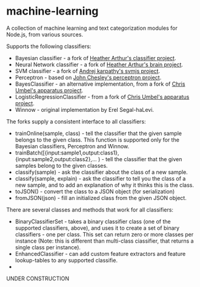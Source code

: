 machine-learning
================

A collection of machine learning and text categorization modules for Node.js, from various sources.

Supports the following classifiers:

* Bayesian classifier - a fork of [Heather Arthur's classifier project](https://github.com/harthur/classifier).
* Neural Network classifier - a fork of [Heather Arthur's brain project](https://github.com/harthur/brain).
* SVM classifier - a fork of [Andrej karpathy's svmjs project](https://github.com/karpathy/svmjs).
* Perceptron - based on [John Chesley's perceptron project](https://github.com/chesles/perceptron).
* BayesClassifier - an alternative implementation, from a fork of [Chris Umbel's apparatus project](https://github.com/chesles/perceptron).
* LogisticRegressionClassifier - from a fork of  [Chris Umbel's apparatus project](https://github.com/chesles/perceptron).
* Winnow - original implementation by Erel Segal-haLevi.

The forks supply a consistent interface to all classifiers:

* trainOnline(sample, class) - tell the classifier that the given sample belongs to the given class. This function is supported only for the Bayesian classifiers, Perceptron and Winnow.
* trainBatch([{input:sample1,output:class1}, {input:sample2,output:class2},... ) -  tell the classifier that the given samples belong to the given classes.
* classify(sample) - ask the classifier about the class of a new sample.
* classify(sample, explain) - ask the classifier to tell you the class of a new sample, and to add an explanation of why it thinks this is the class.
* toJSON() - convert the class to a JSON object (for serialization)
* fromJSON(json) - fill an initialized class from the given JSON object.

There are several classes and methods that work for all classifiers:

* BinaryClassifierSet - takes a binary classifier class (one of the supported classifiers, above), and uses it to create a set of binary classifiers - one per class. This set can return zero or more classes per instance (Note: this is different than multi-class ciassifier, that returns a single class per instance).
* EnhancedClassifier - can add custom feature extractors and feature lookup-tables to any supported classifie.
* 

UNDER CONSTRUCTION
